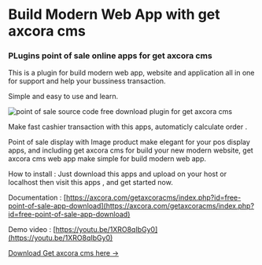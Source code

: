 # Build Modern Web App with get axcora cms

### PLugins point of sale online apps for get axcora cms

This is a plugin for build modern web app, website and application all in one for support and help your bussiness transaction.

Simple and easy to use and learn.

![point of sale source code free download plugin for get axcora cms](https://a.fsdn.com/con/app/proj/pointofsaleapp/screenshots/freepointofsaleapp.png/max/max/1)

Make fast cashier transaction with this apps, automaticly calculate order .

Point of sale display with Image product make elegant for your pos display apps, and including get axcora cms for build your new modern website, get axcora cms web app make simple for build modern web app.

How to install :
Just download this apps and upload on your host or localhost then visit this apps , and get started now.

Documentation :
[https://axcora.com/getaxcoracms/index.php?id=free-point-of-sale-app-download](https://axcora.com/getaxcoracms/index.php?id=free-point-of-sale-app-download)

Demo video :
[https://youtu.be/1XRO8qIbGy0](https://youtu.be/1XRO8qIbGy0)

[Download Get axcora cms here →](https://axcora.com/getaxcoracms)